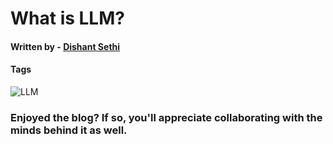 # What is LLM?

#### Written by - [Dishant Sethi](https://linkedin.com/in/dishantsethi)

#### Tags

<a>
<img alt="LLM" src="https://img.shields.io/badge/LLM-8A2BE2" />
</a>

### Enjoyed the blog? If so, you'll appreciate collaborating with the minds behind it as well.
